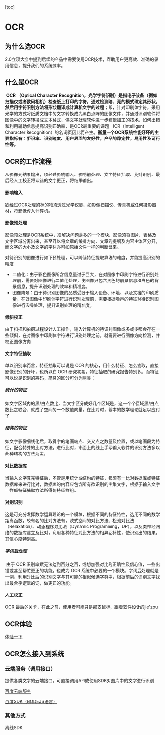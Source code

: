 [toc]

# OCR

## 为什么选OCR

2.0立项大会中提到后续的产品中需要使用OCR技术，帮助用户更高效、准确的录用信息，提升我们的系统效率。

## 什么是OCR

​			**OCR （Optical Character Recognition，光学字符识别）是指电子设备（例如扫描仪或者数码相机）检查纸上打印的字符，通过检测暗、亮的模式确定其形状，然后用字符识别方法将形状翻译成计算机文字的过程**；即，针对印刷体字符，采用光学的方式将纸质文档中的文字转换成为黑白点阵的图像文件，并通过识别软件将图像中的文字转换成文本格式，供文字处理软件进一步编辑加工的技术。如何出错和利用辅助信息提高识别正确率，是OCR最重要的课题，ICR（Intelligent Character Recognition）的名词页因此而产生。**衡量一个OCR系统性能好坏的主要指标有：拒识率、识别速度、用户界面的友好性，产品的稳定性，易用性及可行性等。**

## OCR的工作流程

从影像到结果输出，须经过影响输入、影响前处理、文字特征抽取、比对识别、最后经人工校正将认错的文字更正，将结果输出。

#### 影响输入

欲经过OCR处理的标的物须透过光学仪器，如影像扫描仪、传真机或任何摄影器材，将影像传入计算机。

#### 影像预处理

影像预处理是OCR系统中，须解决问题最多的一个模块。影像须将图片、表格及文字区域分离出来，甚至可以将文章的编排方向、文章的提纲及内容主体区分开，而文字的大小及文字的字体亦可如原始文件一样的判断出来。

对待识别的图像进行如下预处理，可以降低特征提取算法的难度，并能提高识别的精度

- 二值化：由于彩色图像所含信息量过于巨大，在对图像中印刷字符进行识别处理前，需要对图像进行二值化处理，使图像只包含黑色的前景信息和白色的背景信息，提升识别处理的效率和精准度。
- 图像降噪：由于待识别图像的品质受限于输入设备、环境、以及文档的印刷质量，在对图像中印刷体字符进行识别处理前，需要根据噪声的特征对待识别图像进行去噪处理，提升识别处理的精准度。

#### 倾斜校正

由于扫描和拍摄过程设计人工操作，输入计算机的待识别图像或多或少都会存在一些倾斜，在对图像中印刷体字符进行识别处理之前，就需要进行图像方向检测，并校正图像方向

#### 文字特征抽取

单以识别率而言，特征抽取可以说是 COR 的核心，用什么特征、怎么抽取，直接影像识别的好坏，也所以在 OCR 研究初期，特征抽取的研究报告特别多。而特征可以说是识别的筹码，简易的区分可分为两类：

##### 		统计的特征

​		如文字区域内的黑/白点数比，当文字区分成好几个区域是，这一个个区域黑/白点数比之联合，就成了空间的一个数值向量，在比对时，基本的数学理论就足以应付了

##### 		结构的特征

​		如文字影像细线化后，取得字的笔画端点、交叉点之数量及位置，或以笔画段为特征，配合特殊的比对方法，进行比对，市面上的线上手写输入软件的识别方法多以此种结构的方法为主。

#### 对比数据库

当输入文字算完特征后，不管是用统计或结构的特征，都须有一比对数据库或特征数据库来进行比对，数据库的内容应包含所有欲识别的字集文字，根据于输入文字一样额特征抽取方法所得的特征群组。

#### 对别识别

这是可充分发挥数学运算理论的一个模块，根据不同的特征特性，选用不同的数学距离函数，较有名的比对方法有，欧式空间的对比方法、松弛对比法（Relaxation）、动态程序对比法（Dynamic Programming，DP），以及类神经网络的数据库建立及比对，利用各种特征对比方法的相异互补性，使识别出的结果，其信心度特别高。

##### 		字词后处理

​		由于 OCR 识别率斌无法达到百分之百，或想加强对比的正确性及信心值，一些出错或甚至帮忙更正的功能，也成为 OCR 系统中必要的一个模块。字词后处理就是一例，利用对比后的识别文字与其可能的相似候选字群中，根据前后的识别文字找出最合乎逻辑的词，做更正的功能。

#### 人工校正

OCR 最后的关卡，在此之前，使用者可能只是那支鼠标，跟着软件设计的jie'zou

## OCR体验

[体验一下](http://www.gkocr.com/web/index.html)

## OCR怎么接入到系统

### 云端服务（调用接口）

提供各类文字的云端接口，可直接调用API或使用SDK对图片中的文字进行识别

[百度云端服务](https://cloud.baidu.com/doc/OCR/s/Ek3h7xypm)

[百度SDK（NODEJS语言）](https://cloud.baidu.com/doc/OCR/s/Mk3h7ycqx)

### 其他方式

离线SDK